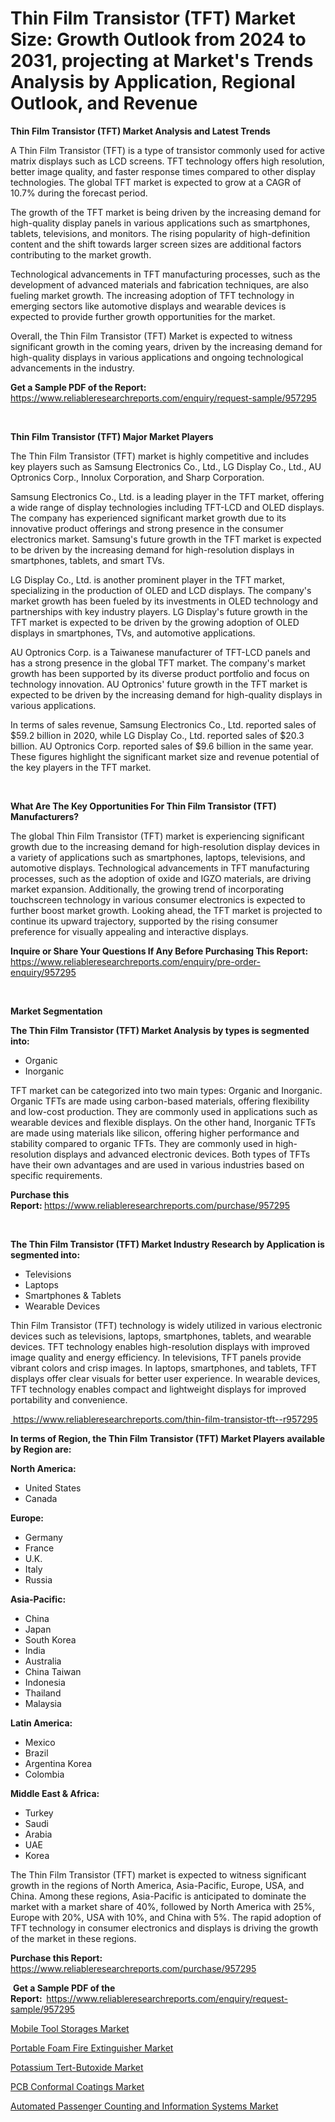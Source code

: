 <p><h1>Thin Film Transistor (TFT) Market Size: Growth Outlook from 2024 to 2031, projecting at Market's Trends Analysis by Application, Regional Outlook, and Revenue</h1></p><p><strong>Thin Film Transistor (TFT) Market Analysis and Latest Trends</strong></p>
<p><p>A Thin Film Transistor (TFT) is a type of transistor commonly used for active matrix displays such as LCD screens. TFT technology offers high resolution, better image quality, and faster response times compared to other display technologies. The global TFT market is expected to grow at a CAGR of 10.7% during the forecast period.</p><p>The growth of the TFT market is being driven by the increasing demand for high-quality display panels in various applications such as smartphones, tablets, televisions, and monitors. The rising popularity of high-definition content and the shift towards larger screen sizes are additional factors contributing to the market growth.</p><p>Technological advancements in TFT manufacturing processes, such as the development of advanced materials and fabrication techniques, are also fueling market growth. The increasing adoption of TFT technology in emerging sectors like automotive displays and wearable devices is expected to provide further growth opportunities for the market.</p><p>Overall, the Thin Film Transistor (TFT) Market is expected to witness significant growth in the coming years, driven by the increasing demand for high-quality displays in various applications and ongoing technological advancements in the industry.</p></p>
<p><strong>Get a Sample PDF of the Report:&nbsp;</strong> <a href="https://www.reliableresearchreports.com/enquiry/request-sample/957295">https://www.reliableresearchreports.com/enquiry/request-sample/957295</a></p>
<p>&nbsp;</p>
<p><strong>Thin Film Transistor (TFT) Major Market Players</strong></p>
<p><p>The Thin Film Transistor (TFT) market is highly competitive and includes key players such as Samsung Electronics Co., Ltd., LG Display Co., Ltd., AU Optronics Corp., Innolux Corporation, and Sharp Corporation. </p><p>Samsung Electronics Co., Ltd. is a leading player in the TFT market, offering a wide range of display technologies including TFT-LCD and OLED displays. The company has experienced significant market growth due to its innovative product offerings and strong presence in the consumer electronics market. Samsung's future growth in the TFT market is expected to be driven by the increasing demand for high-resolution displays in smartphones, tablets, and smart TVs.</p><p>LG Display Co., Ltd. is another prominent player in the TFT market, specializing in the production of OLED and LCD displays. The company's market growth has been fueled by its investments in OLED technology and partnerships with key industry players. LG Display's future growth in the TFT market is expected to be driven by the growing adoption of OLED displays in smartphones, TVs, and automotive applications.</p><p>AU Optronics Corp. is a Taiwanese manufacturer of TFT-LCD panels and has a strong presence in the global TFT market. The company's market growth has been supported by its diverse product portfolio and focus on technology innovation. AU Optronics' future growth in the TFT market is expected to be driven by the increasing demand for high-quality displays in various applications.</p><p>In terms of sales revenue, Samsung Electronics Co., Ltd. reported sales of $59.2 billion in 2020, while LG Display Co., Ltd. reported sales of $20.3 billion. AU Optronics Corp. reported sales of $9.6 billion in the same year. These figures highlight the significant market size and revenue potential of the key players in the TFT market.</p></p>
<p>&nbsp;</p>
<p><strong>What Are The Key Opportunities For Thin Film Transistor (TFT) Manufacturers?</strong></p>
<p><p>The global Thin Film Transistor (TFT) market is experiencing significant growth due to the increasing demand for high-resolution display devices in a variety of applications such as smartphones, laptops, televisions, and automotive displays. Technological advancements in TFT manufacturing processes, such as the adoption of oxide and IGZO materials, are driving market expansion. Additionally, the growing trend of incorporating touchscreen technology in various consumer electronics is expected to further boost market growth. Looking ahead, the TFT market is projected to continue its upward trajectory, supported by the rising consumer preference for visually appealing and interactive displays.</p></p>
<p><strong>Inquire or Share Your Questions If Any Before Purchasing This Report:</strong> <a href="https://www.reliableresearchreports.com/enquiry/pre-order-enquiry/957295">https://www.reliableresearchreports.com/enquiry/pre-order-enquiry/957295</a></p>
<p>&nbsp;</p>
<p><strong>Market Segmentation</strong></p>
<p><strong>The Thin Film Transistor (TFT) Market Analysis by types is segmented into:</strong></p>
<p><ul><li>Organic</li><li>Inorganic</li></ul></p>
<p><p>TFT market can be categorized into two main types: Organic and Inorganic. Organic TFTs are made using carbon-based materials, offering flexibility and low-cost production. They are commonly used in applications such as wearable devices and flexible displays. On the other hand, Inorganic TFTs are made using materials like silicon, offering higher performance and stability compared to organic TFTs. They are commonly used in high-resolution displays and advanced electronic devices. Both types of TFTs have their own advantages and are used in various industries based on specific requirements.</p></p>
<p><strong>Purchase this Report:&nbsp;</strong><a href="https://www.reliableresearchreports.com/purchase/957295">https://www.reliableresearchreports.com/purchase/957295</a></p>
<p>&nbsp;</p>
<p><strong>The Thin Film Transistor (TFT) Market Industry Research by Application is segmented into:</strong></p>
<p><ul><li>Televisions</li><li>Laptops</li><li>Smartphones & Tablets</li><li>Wearable Devices</li></ul></p>
<p><p>Thin Film Transistor (TFT) technology is widely utilized in various electronic devices such as televisions, laptops, smartphones, tablets, and wearable devices. TFT technology enables high-resolution displays with improved image quality and energy efficiency. In televisions, TFT panels provide vibrant colors and crisp images. In laptops, smartphones, and tablets, TFT displays offer clear visuals for better user experience. In wearable devices, TFT technology enables compact and lightweight displays for improved portability and convenience.</p></p>
<p><a href="https://www.reliableresearchreports.com/thin-film-transistor-tft--r957295">&nbsp;https://www.reliableresearchreports.com/thin-film-transistor-tft--r957295</a></p>
<p><strong>In terms of Region, the Thin Film Transistor (TFT) Market Players available by Region are:</strong></p>
<p>
    <p> <strong> North America: </strong>
        <ul>
            <li>United States</li>
            <li>Canada</li>
        </ul>
        </p> 
    <p> <strong> Europe: </strong>
        <ul>
            <li>Germany</li>
            <li>France</li>
            <li>U.K.</li>
            <li>Italy</li>
            <li>Russia</li>
        </ul>
        </p> 
    <p> <strong> Asia-Pacific: </strong>
        <ul>
            <li>China</li>
            <li>Japan</li>
            <li>South Korea</li>
            <li>India</li>
            <li>Australia</li>
            <li>China Taiwan</li>
            <li>Indonesia</li>
            <li>Thailand</li>
            <li>Malaysia</li>
        </ul>
        </p> 
    <p> <strong> Latin America: </strong>
        <ul>
            <li>Mexico</li>
            <li>Brazil</li>
            <li>Argentina Korea</li>
            <li>Colombia</li>
        </ul>
        </p> 
    <p> <strong> Middle East & Africa: </strong>
        <ul>
            <li>Turkey</li>
            <li>Saudi</li>
            <li>Arabia</li>
            <li>UAE</li>
            <li>Korea</li>
        </ul>
    </p>
    </p>
<p><p>The Thin Film Transistor (TFT) market is expected to witness significant growth in the regions of North America, Asia-Pacific, Europe, USA, and China. Among these regions, Asia-Pacific is anticipated to dominate the market with a market share of 40%, followed by North America with 25%, Europe with 20%, USA with 10%, and China with 5%. The rapid adoption of TFT technology in consumer electronics and displays is driving the growth of the market in these regions.</p></p>
<p><strong>Purchase this Report: </strong><a href="https://www.reliableresearchreports.com/purchase/957295">https://www.reliableresearchreports.com/purchase/957295</a></p>
<p>&nbsp;<strong>Get a Sample PDF of the Report:&nbsp;&nbsp;</strong><a href="https://www.reliableresearchreports.com/enquiry/request-sample/957295">https://www.reliableresearchreports.com/enquiry/request-sample/957295</a></p>
<p><strong></strong></p>
<p><p><a href="https://issuu.com/reportprime-2/docs/mobile-tool-storages-market-size-20_99d2ba1f7e3dd5">Mobile Tool Storages Market</a></p><p><a href="https://medium.com/@jewelmohr42/portable-foam-fire-extinguisher-market-a-global-and-regional-analysis-2024-2031-ea831cd9ead9">Portable Foam Fire Extinguisher Market</a></p><p><a href="https://github.com/GroverBarry/Market-Research-Report-List-7/blob/main/potassium-tert-butoxide-market.md">Potassium Tert-Butoxide Market</a></p><p><a href="https://github.com/lylyparadise/Market-Research-Report-List-5/blob/main/pcb-conformal-coatings-market.md">PCB Conformal Coatings Market</a></p><p><a href="https://issuu.com/reportprime-2/docs/automated-passenger-counting-and-in_849e18322f36bc">Automated Passenger Counting and Information Systems Market</a></p></p>